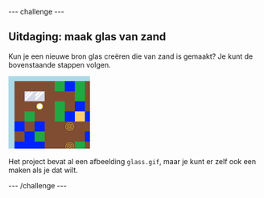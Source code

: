 \--- challenge \---

## Uitdaging: maak glas van zand

Kun je een nieuwe bron glas creëren die van zand is gemaakt? Je kunt de bovenstaande stappen volgen.

![screenshot](images/craft-glass.png)

Het project bevat al een afbeelding `glass.gif`, maar je kunt er zelf ook een maken als je dat wilt.

\--- /challenge \---